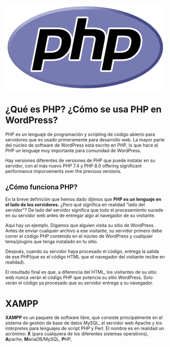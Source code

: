 ![](https://raw.githubusercontent.com/GabrielCourses/web_development/main/image/php.png)

# ¿Qué es PHP? ¿Cómo se usa PHP en WordPress?

PHP es un lenguaje de programación y scripting de código abierto para servidores que es usado primeramente para desarrollo web. La mayor parte del núcleo de software de WordPress está escrito en PHP, lo que hace al PHP un lenguaje muy importante para comunidad de WordPress.

Hay versiones diferentes de versiones de PHP que puede instalar en su servidor, con el más nuevo PHP 7.4 y PHP 8.0 offering significant performance imporvements over the previous versions.

## ¿Cómo funciona PHP?

En la breve definición que hemos dado dijimos que **PHP es un lenguaje en el lado de los servidores.** ¿Pero qué significa en realidad "lado del servidor"? De lado del servidor significa que todo el procesamiento sucede en su servidor web antes de entregar algo al navegador de su visitante.

Aqui hay un ejemplo. Digamos que alguien visita su sitio de WordPress. Antes de enviar cualquier archivo a ese visitante, su servidor primero debe correr el código PHP contenido en el núcleo de WordPress y cualquier tema/plugins que tenga instalado en tu sitio.

Después, cuando su servidor haya procesado el código, entrega la salida de ese PHP(que es el código HTML que el navegador del visitante recibe en realidad).

El resultado final es que, a diferencia del HTML, los visitantes de su sitio web nunca verán el código PHP que potencia su sitio WordPress. Solo verán el código ya procesado que su servidor entrega a su navegador.


# XAMPP

**XAMPP** es un paquete de software libre, que consiste principalmente en el sistema de gestión de base de datos MySQL, el servidor web Apache y los intérpretes para lenguajes de script PHP y Perl. El nombre es en realidad un acrónimo: **X** (para cualquiera de los diferentes sistemas operativos), **A**pache, **M**ariaDB/MySQL, **P**HP,
